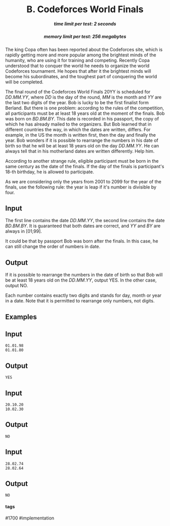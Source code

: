 <h1 style='text-align: center;'> B. Codeforces World Finals</h1>

<h5 style='text-align: center;'>time limit per test: 2 seconds</h5>
<h5 style='text-align: center;'>memory limit per test: 256 megabytes</h5>

The king Copa often has been reported about the Codeforces site, which is rapidly getting more and more popular among the brightest minds of the humanity, who are using it for training and competing. Recently Copa understood that to conquer the world he needs to organize the world Codeforces tournament. He hopes that after it the brightest minds will become his subordinates, and the toughest part of conquering the world will be completed.

The final round of the Codeforces World Finals 20YY is scheduled for *DD*.*MM*.*YY*, where *DD* is the day of the round, *MM* is the month and *YY* are the last two digits of the year. Bob is lucky to be the first finalist form Berland. But there is one problem: according to the rules of the competition, all participants must be at least 18 years old at the moment of the finals. Bob was born on *BD*.*BM*.*BY*. This date is recorded in his passport, the copy of which he has already mailed to the organizers. But Bob learned that in different countries the way, in which the dates are written, differs. For example, in the US the month is written first, then the day and finally the year. Bob wonders if it is possible to rearrange the numbers in his date of birth so that he will be at least 18 years old on the day *DD*.*MM*.*YY*. He can always tell that in his motherland dates are written differently. Help him.

According to another strange rule, eligible participant must be born in the same century as the date of the finals. If the day of the finals is participant's 18-th birthday, he is allowed to participate. 

As we are considering only the years from 2001 to 2099 for the year of the finals, use the following rule: the year is leap if it's number is divisible by four.

## Input

The first line contains the date *DD*.*MM*.*YY*, the second line contains the date *BD*.*BM*.*BY*. It is guaranteed that both dates are correct, and *YY* and *BY* are always in [01;99].

It could be that by passport Bob was born after the finals. In this case, he can still change the order of numbers in date.

## Output

If it is possible to rearrange the numbers in the date of birth so that Bob will be at least 18 years old on the *DD*.*MM*.*YY*, output YES. In the other case, output NO. 

Each number contains exactly two digits and stands for day, month or year in a date. Note that it is permitted to rearrange only numbers, not digits.

## Examples

## Input


```
01.01.98  
01.01.80  

```
## Output


```
YES  

```
## Input


```
20.10.20  
10.02.30  

```
## Output


```
NO  

```
## Input


```
28.02.74  
28.02.64  

```
## Output


```
NO  

```


#### tags 

#1700 #implementation 